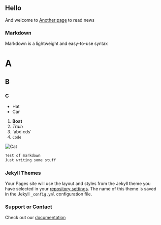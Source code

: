 ## Hello

And welcome to [Another page](./another-page.html) to read news

### Markdown

Markdown is a lightweight and easy-to-use syntax

# A
## B
### C

- Hat
- Car

1. **Boat**
2. _Train_
3. 'abd cds'
4. `Code`

![Cat](https://c.files.bbci.co.uk/12A9B/production/_111434467_gettyimages-1143489763.jpg)

```markdown
Test of markdown
Just writing some stuff
```

### Jekyll Themes

Your Pages site will use the layout and styles from the Jekyll theme you have selected in your [repository settings](https://github.com/Nikoliachev/first-site/settings). The name of this theme is saved in the Jekyll `_config.yml` configuration file.

### Support or Contact

Check out our [documentation](https://docs.github.com/categories/github-pages-basics/)
